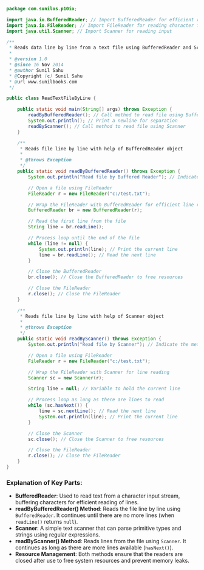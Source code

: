 
```java
package com.sunilos.p10io;

import java.io.BufferedReader; // Import BufferedReader for efficient reading of text
import java.io.FileReader; // Import FileReader for reading character files
import java.util.Scanner; // Import Scanner for reading input

/**
 * Reads data line by line from a text file using BufferedReader and Scanner class.
 * 
 * @version 1.0
 * @since 16 Nov 2014
 * @author Sunil Sahu
 * @Copyright (c) Sunil Sahu
 * @url www.sunilbooks.com
 */

public class ReadTextFileByLine {

    public static void main(String[] args) throws Exception {
        readByBufferedReader(); // Call method to read file using BufferedReader
        System.out.println(); // Print a newline for separation
        readByScanner(); // Call method to read file using Scanner
    }

    /**
     * Reads file line by line with help of BufferedReader object
     * 
     * @throws Exception
     */
    public static void readByBufferedReader() throws Exception {
        System.out.println("Read file by Buffered Reader"); // Indicate the method being executed

        // Open a file using FileReader
        FileReader r = new FileReader("c:/test.txt");

        // Wrap the FileReader with BufferedReader for efficient line reading
        BufferedReader br = new BufferedReader(r);

        // Read the first line from the file
        String line = br.readLine();

        // Process loop until the end of the file
        while (line != null) {
            System.out.println(line); // Print the current line
            line = br.readLine(); // Read the next line
        }

        // Close the BufferedReader
        br.close(); // Close the BufferedReader to free resources

        // Close the FileReader
        r.close(); // Close the FileReader
    }

    /**
     * Reads file line by line with help of Scanner object
     * 
     * @throws Exception
     */
    public static void readByScanner() throws Exception {
        System.out.println("Read file by Scanner"); // Indicate the method being executed

        // Open a file using FileReader
        FileReader r = new FileReader("c:/test.txt");

        // Wrap the FileReader with Scanner for line reading
        Scanner sc = new Scanner(r);

        String line = null; // Variable to hold the current line

        // Process loop as long as there are lines to read
        while (sc.hasNext()) {
            line = sc.nextLine(); // Read the next line
            System.out.println(line); // Print the current line
        }

        // Close the Scanner
        sc.close(); // Close the Scanner to free resources

        // Close the FileReader
        r.close(); // Close the FileReader
    }
}
```

### Explanation of Key Parts:

- **BufferedReader**: Used to read text from a character input stream, buffering characters for efficient reading of lines.
- **readByBufferedReader() Method**: Reads the file line by line using `BufferedReader`. It continues until there are no more lines (when `readLine()` returns `null`).
- **Scanner**: A simple text scanner that can parse primitive types and strings using regular expressions.
- **readByScanner() Method**: Reads lines from the file using `Scanner`. It continues as long as there are more lines available (`hasNext()`).
- **Resource Management**: Both methods ensure that the readers are closed after use to free system resources and prevent memory leaks.

